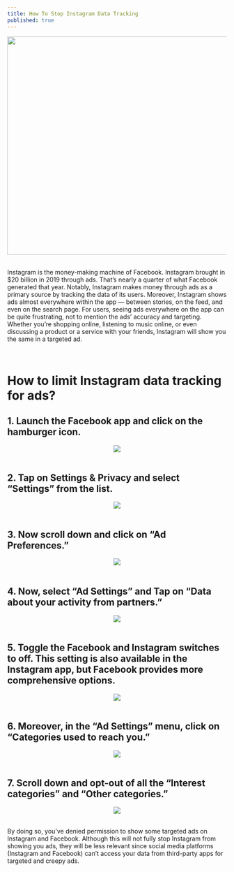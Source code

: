 ```yaml
---
title: How To Stop Instagram Data Tracking
published: true
---
```


<center><img align="center" width="1000" height="500" src="{{ site.baseurl }}/assets/images/insta/0.jpg"></center>

<br>

Instagram is the money-making machine of Facebook. Instagram brought in $20 billion in 2019 through ads. That’s nearly a quarter of what Facebook generated that year. Notably, Instagram makes money through ads as a primary source by tracking the data of its users. Moreover, Instagram shows ads almost everywhere within the app — between stories, on the feed, and even on the search page. For users, seeing ads everywhere on the app can be quite frustrating, not to mention the ads’ accuracy and targeting. Whether you’re shopping online, listening to music online, or even discussing a product or a service with your friends, Instagram will show you the same in a targeted ad.

<br>

# How to limit Instagram data tracking for ads?

## 1. Launch the Facebook app and click on the hamburger icon.

<center><img align="center"  src="{{ site.baseurl }}/assets/images/insta/1.jpg"></center><br>

## 2. Tap on Settings & Privacy and select “Settings” from the list.

<center><img align="center"  src="{{ site.baseurl }}/assets/images/insta/2.jpg"></center><br>

## 3. Now scroll down and click on “Ad Preferences.”

<center><img align="center"  src="{{ site.baseurl }}/assets/images/insta/3.jpg"></center><br>

## 4. Now, select “Ad Settings” and Tap on “Data about your activity from partners.”

<center><img align="center"  src="{{ site.baseurl }}/assets/images/insta/4.jpg"></center><br>

## 5. Toggle the Facebook and Instagram switches to off. This setting is also available in the Instagram app, but Facebook provides more comprehensive options.

<center><img align="center"  src="{{ site.baseurl }}/assets/images/insta/5.jpg"></center><br>

## 6. Moreover, in the “Ad Settings” menu, click on “Categories used to reach you.”

<center><img align="center"  src="{{ site.baseurl }}/assets/images/insta/6.jpg"></center><br>

## 7. Scroll down and opt-out of all the “Interest categories” and “Other categories.”

<center><img align="center"  src="{{ site.baseurl }}/assets/images/insta/7.jpg"></center><br>

By doing so, you’ve denied permission to show some targeted ads on Instagram and Facebook. Although this will not fully stop Instagram from showing you ads, they will be less relevant since social media platforms (Instagram and Facebook) can’t access your data from third-party apps for targeted and creepy ads.